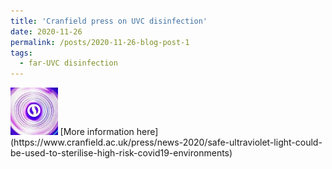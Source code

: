 ```yaml
---
title: 'Cranfield press on UVC disinfection'
date: 2020-11-26
permalink: /posts/2020-11-26-blog-post-1
tags:
  - far-UVC disinfection
---
```

<img width="15%" src='/images/uv.png'>
[More information here](https://www.cranfield.ac.uk/press/news-2020/safe-ultraviolet-light-could-be-used-to-sterilise-high-risk-covid19-environments)
